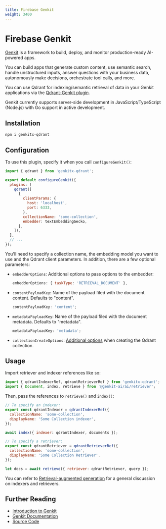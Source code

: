 ```yaml
---
title: Firebase Genkit
weight: 3400
---
```


# Firebase Genkit

[Genkit](https://firebase.google.com/products/genkit) is a framework to build, deploy, and monitor production-ready AI-powered apps.

You can build apps that generate custom content, use semantic search, handle unstructured inputs, answer questions with your business data, autonomously make decisions, orchestrate tool calls, and more.

You can use Qdrant for indexing/semantic retrieval of data in your Genkit applications via the [Qdrant-Genkit plugin](https://github.com/qdrant/qdrant-genkit).

Genkit currently supports server-side development in JavaScript/TypeScript (Node.js) with Go support in active development.

## Installation

```bash
npm i genkitx-qdrant
```

## Configuration

To use this plugin, specify it when you call `configureGenkit()`:

```js
import { qdrant } from 'genkitx-qdrant';

export default configureGenkit({
  plugins: [
    qdrant([
      {
        clientParams: {
          host: 'localhost',
          port: 6333,
        },
        collectionName: 'some-collection',
        embedder: textEmbeddingGecko,
      },
    ]),
  ],
  // ...
});
```

You'll need to specify a collection name, the embedding model you want to use and the Qdrant client parameters. In
addition, there are a few optional parameters:

- `embedderOptions`: Additional options to pass options to the embedder:

  ```js
  embedderOptions: { taskType: 'RETRIEVAL_DOCUMENT' },
  ```

- `contentPayloadKey`: Name of the payload filed with the document content. Defaults to "content".

  ```js
  contentPayloadKey: 'content';
  ```

- `metadataPayloadKey`: Name of the payload filed with the document metadata. Defaults to "metadata".

  ```js
  metadataPayloadKey: 'metadata';
  ```

- `collectionCreateOptions`: [Additional options](<(https://qdrant.tech/documentation/concepts/collections/#create-a-collection)>) when creating the Qdrant collection.

## Usage

Import retriever and indexer references like so:

```js
import { qdrantIndexerRef, qdrantRetrieverRef } from 'genkitx-qdrant';
import { Document, index, retrieve } from '@genkit-ai/ai/retriever';
```

Then, pass the references to `retrieve()` and `index()`:

```js
// To specify an indexer:
export const qdrantIndexer = qdrantIndexerRef({
  collectionName: 'some-collection',
  displayName: 'Some Collection indexer',
});

await index({ indexer: qdrantIndexer, documents });
```

```js
// To specify a retriever:
export const qdrantRetriever = qdrantRetrieverRef({
  collectionName: 'some-collection',
  displayName: 'Some Collection Retriever',
});

let docs = await retrieve({ retriever: qdrantRetriever, query });
```

You can refer to [Retrieval-augmented generation](https://firebase.google.com/docs/genkit/rag) for a general
discussion on indexers and retrievers.

## Further Reading

- [Introduction to Genkit](https://firebase.google.com/docs/genkit)
- [Genkit Documentation](https://firebase.google.com/docs/genkit/get-started)
- [Source Code](https://github.com/qdrant/qdrant-genkit)
